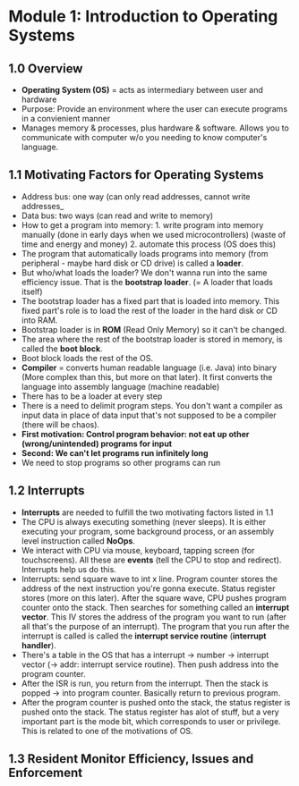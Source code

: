 # Module 1: Introduction to Operating Systems

## 1.0 Overview

+ **Operating System (OS)** = acts as intermediary between user and hardware
+ Purpose: Provide an environment where the user can execute programs in a convienient manner
+ Manages memory & processes, plus hardware & software. Allows you to communicate with computer w/o you needing to know computer's language.

## 1.1 Motivating Factors for Operating Systems

+ Address bus: one way (can only read addresses, cannot write addresses_
+ Data bus: two ways (can read and write to memory)
+ How to get a program into memory: 1. write program into memory manually (done in early days when we used microcontrollers) (waste of time and energy and money) 2. automate this process (OS does this)
+ The program that automatically loads programs into memory (from peripheral - maybe hard disk or CD drive) is called a **loader**. 
+ But who/what loads the loader? We don't wanna run into the same efficiency issue. That is the **bootstrap loader**. (= A loader that loads itself)
+ The bootstrap loader has a fixed part that is loaded into memory. This fixed part's role is to load the rest of the loader in the hard disk or CD into RAM.
+ Bootstrap loader is in **ROM** (Read Only Memory) so it can't be changed. 
+ The area where the rest of the bootstrap loader is stored in memory, is called the **boot block**.
+ Boot block loads the rest of the OS.
+ **Compiler** = converts human readable language (i.e. Java) into binary (More complex than this, but more on that later). It first converts the language into assembly language (machine readable)
+ There has to be a loader at every step
+ There is a need to delimit program steps. You don't want a compiler as input data in place of data input that's not supposed to be a compiler (there will be chaos).
+ **First motivation: Control program behavior: not eat up other (wrong/unintended) programs for input**
+ **Second: We can't let programs run infinitely long**
+ We need to stop programs so other programs can run

## 1.2 Interrupts

+ **Interrupts** are needed to fulfill the two motivating factors listed in 1.1
+ The CPU is always executing something (never sleeps). It is either executing your program, some background process, or an assembly level instruction called **NoOps**. 
+ We interact with CPU via mouse, keyboard, tapping screen (for touchscreens). All these are **events** (tell the CPU to stop and redirect). Interrupts help us do this. 
+ Interrupts: send square wave to int x line. Program counter stores the address of the next instruction you're gonna execute. Status register stores (more on this later). After the square wave, CPU pushes program counter onto the stack. Then searches for something called an **interrupt vector**. This IV stores the address of the program you want to run (after all that's the purpose of an interrupt). The program that you run after the interrupt is called is called the **interrupt service routine** (**interrupt handler**).   
+ There's a table in the OS that has a interrupt -> number -> interrupt vector (-> addr: interrupt service routine). Then push address into the program counter.
+ After the ISR is run, you return from the interrupt. Then the stack is popped -> into program counter. Basically return to previous program.
+ After the program counter is pushed onto the stack, the status register is pushed onto the stack. The status register has alot of stuff, but a very important part is the mode bit, which corresponds to user or privilege. This is related to one of the motivations of OS.

## 1.3 Resident Monitor Efficiency, Issues and Enforcement

